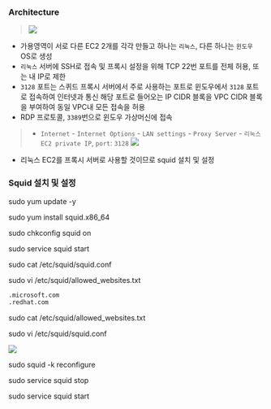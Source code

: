 
### Architecture
> ![](https://velog.velcdn.com/images/ragnarok_code/post/60f0e3ab-442f-484f-bf15-6fb40a9a6517/image.png)

- 가용영역이 서로 다른 EC2 2개를 각각 만들고 하나는 `리눅스`, 다른 하나는 `윈도우` OS로 생성
- `리눅스` 서버에 SSH로 접속 및 프록시 설정을 위해 TCP 22번 포트를 전체 허용, 또는 내 IP로 제한 
- `3128` 포트는 스퀴드 프록시 서버에서 주로 사용하는 포트로 윈도우에서 `3128` 포트로 접속하여 인터넷과 통신 해당 포트로 들어오는 IP CIDR 블록을 VPC CIDR 블록을 부여하여 동일 VPC내 모든 접속을 허용
- RDP 프로토콜, `3389`번으로 윈도우 가상머신에 접속
> - `Internet` - `Internet Options` - `LAN settings` - `Proxy Server` - `리눅스 EC2 private IP`, `port`: `3128`
![](https://velog.velcdn.com/images/ragnarok_code/post/3bc18559-7446-4793-8922-f7312c802004/image.png)


- 리눅스 EC2를 프록시 서버로 사용할 것이므로 squid 설치 및 설정



### Squid 설치 및 설정
sudo yum update -y

sudo yum install squid.x86_64

sudo chkconfig squid on

sudo service squid start

sudo cat /etc/squid/squid.conf

sudo vi /etc/squid/allowed_websites.txt

```bash
.microsoft.com
.redhat.com
```

sudo cat /etc/squid/allowed_websites.txt

sudo vi /etc/squid/squid.conf


![](https://velog.velcdn.com/images/ragnarok_code/post/517c3c88-1a69-4f33-9a4a-847a14500472/image.png)



sudo squid -k reconfigure

sudo service squid stop

sudo service squid start


